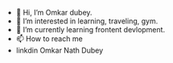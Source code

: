 - 👋 Hi, I’m Omkar dubey.
- 👀 I’m interested in learning, traveling, gym. 
- 🌱 I’m currently learning frontent devlopment.
- 📫 How to reach me
- linkdin Omkar Nath Dubey

<!---
Omkardubey07/Omkardubey07 is a ✨ special ✨ repository because its `README.md` (this file) appears on your GitHub profile.
You can click the Preview link to take a look at your changes.
--->
